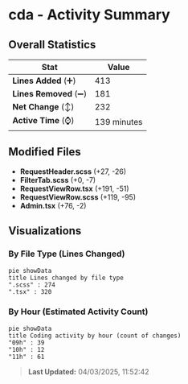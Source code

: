 # cda - Activity Summary 

## Overall Statistics

| Stat                   | Value                                                             |
| ---------------------- | ----------------------------------------------------------------- |
| **Lines Added** (➕)   | 413                                          |
| **Lines Removed** (➖) | 181                                        |
| **Net Change** (↕)    | 232                |
| **Active Time** (⌚)   | 139 minutes |


## Modified Files
- **RequestHeader.scss** (+27, -26)
- **FilterTab.scss** (+0, -7)
- **RequestViewRow.tsx** (+191, -51)
- **RequestViewRow.scss** (+119, -95)
- **Admin.tsx** (+76, -2)

## Visualizations

### By File Type (Lines Changed)

```mermaid
pie showData
title Lines changed by file type
".scss" : 274
".tsx" : 320
```

### By Hour (Estimated Activity Count)

```mermaid
pie showData
title Coding activity by hour (count of changes)
"09h" : 39
"10h" : 12
"11h" : 61
```


> **Last Updated:** 04/03/2025, 11:52:42